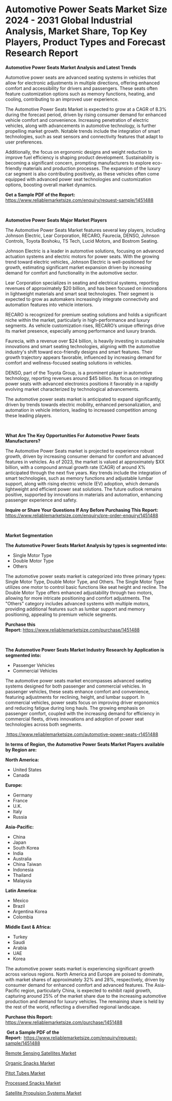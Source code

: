 <p><h1>Automotive Power Seats Market Size 2024 - 2031 Global Industrial Analysis, Market Share, Top Key Players, Product Types and Forecast Research Report</h1></p><p><strong>Automotive Power Seats Market Analysis and Latest Trends</strong></p>
<p><p>Automotive power seats are advanced seating systems in vehicles that allow for electronic adjustments in multiple directions, offering enhanced comfort and accessibility for drivers and passengers. These seats often feature customization options such as memory functions, heating, and cooling, contributing to an improved user experience.</p><p>The Automotive Power Seats Market is expected to grow at a CAGR of 8.3% during the forecast period, driven by rising consumer demand for enhanced vehicle comfort and convenience. Increasing penetration of electric vehicles, along with advancements in automotive technology, is further propelling market growth. Notable trends include the integration of smart technologies, such as seat sensors and connectivity features that adapt to user preferences.</p><p>Additionally, the focus on ergonomic designs and weight reduction to improve fuel efficiency is shaping product development. Sustainability is becoming a significant concern, prompting manufacturers to explore eco-friendly materials and production processes. The expansion of the luxury car segment is also contributing positively, as these vehicles often come equipped with advanced power seat technologies and customization options, boosting overall market dynamics.</p></p>
<p><strong>Get a Sample PDF of the Report:&nbsp;</strong> <a href="https://www.reliablemarketsize.com/enquiry/request-sample/1451488?utm_campaign=1293&utm_medium=2&utm_source=Github&utm_content=ia&utm_term=03102024&utm_id=automotive-power-seats">https://www.reliablemarketsize.com/enquiry/request-sample/1451488</a></p>
<p>&nbsp;</p>
<p><strong>Automotive Power Seats Major Market Players</strong></p>
<p><p>The Automotive Power Seats Market features several key players, including Johnson Electric, Lear Corporation, RECARO, Faurecia, DENSO, Johnson Controls, Toyota Boshoku, TS Tech, Lucid Motors, and Bostrom Seating. </p><p>Johnson Electric is a leader in automotive solutions, focusing on advanced actuation systems and electric motors for power seats. With the growing trend toward electric vehicles, Johnson Electric is well-positioned for growth, estimating significant market expansion driven by increasing demand for comfort and functionality in the automotive sector.</p><p>Lear Corporation specializes in seating and electrical systems, reporting revenues of approximately $20 billion, and has been focused on innovations in lightweight materials and smart seat technologies. Their segment is expected to grow as automakers increasingly integrate connectivity and automation features into vehicle interiors.</p><p>RECARO is recognized for premium seating solutions and holds a significant niche within the market, particularly in high-performance and luxury segments. As vehicle customization rises, RECARO’s unique offerings drive its market presence, especially among performance and luxury brands.</p><p>Faurecia, with a revenue over $24 billion, is heavily investing in sustainable innovations and smart seating technologies, aligning with the automotive industry's shift toward eco-friendly designs and smart features. Their growth trajectory appears favorable, influenced by increasing demand for comfort and wellness-focused seating solutions in vehicles.</p><p>DENSO, part of the Toyota Group, is a prominent player in automotive technology, reporting revenues around $45 billion. Its focus on integrating power seats with advanced electronics positions it favorably in a rapidly evolving market characterized by technological advancements.</p><p>The automotive power seats market is anticipated to expand significantly, driven by trends towards electric mobility, enhanced personalization, and automation in vehicle interiors, leading to increased competition among these leading players.</p></p>
<p>&nbsp;</p>
<p><strong>What Are The Key Opportunities For Automotive Power Seats Manufacturers?</strong></p>
<p><p>The Automotive Power Seats market is projected to experience robust growth, driven by increasing consumer demand for comfort and advanced features in vehicles. As of 2023, the market is valued at approximately $XX billion, with a compound annual growth rate (CAGR) of around X% anticipated through the next five years. Key trends include the integration of smart technologies, such as memory functions and adjustable lumbar support, along with rising electric vehicle (EV) adoption, which demands lightweight and efficient power seat solutions. The future outlook remains positive, supported by innovations in materials and automation, enhancing passenger experience and safety.</p></p>
<p><strong>Inquire or Share Your Questions If Any Before Purchasing This Report:</strong> <a href="https://www.reliablemarketsize.com/enquiry/pre-order-enquiry/1451488?utm_campaign=1293&utm_medium=2&utm_source=Github&utm_content=ia&utm_term=03102024&utm_id=automotive-power-seats">https://www.reliablemarketsize.com/enquiry/pre-order-enquiry/1451488</a></p>
<p>&nbsp;</p>
<p><strong>Market Segmentation</strong></p>
<p><strong>The Automotive Power Seats Market Analysis by types is segmented into:</strong></p>
<p><ul><li>Single Motor Type</li><li>Double Motor Type</li><li>Others</li></ul></p>
<p><p>The automotive power seats market is categorized into three primary types: Single Motor Type, Double Motor Type, and Others. The Single Motor Type utilizes one motor to control basic functions like seat height and recline. The Double Motor Type offers enhanced adjustability through two motors, allowing for more intricate positioning and comfort adjustments. The "Others" category includes advanced systems with multiple motors, providing additional features such as lumbar support and memory positioning, appealing to premium vehicle segments.</p></p>
<p><strong>Purchase this Report:&nbsp;</strong><a href="https://www.reliablemarketsize.com/purchase/1451488?utm_campaign=1293&utm_medium=2&utm_source=Github&utm_content=ia&utm_term=03102024&utm_id=automotive-power-seats">https://www.reliablemarketsize.com/purchase/1451488</a></p>
<p>&nbsp;</p>
<p><strong>The Automotive Power Seats Market Industry Research by Application is segmented into:</strong></p>
<p><ul><li>Passenger Vehicles</li><li>Commercial Vehicles</li></ul></p>
<p><p>The automotive power seats market encompasses advanced seating systems designed for both passenger and commercial vehicles. In passenger vehicles, these seats enhance comfort and convenience, featuring adjustments for reclining, height, and lumbar support. In commercial vehicles, power seats focus on improving driver ergonomics and reducing fatigue during long hauls. The growing emphasis on passenger comfort, coupled with the increasing demand for efficiency in commercial fleets, drives innovations and adoption of power seat technologies across both segments.</p></p>
<p><a href="https://www.reliablemarketsize.com/automotive-power-seats-r1451488?utm_campaign=1293&utm_medium=2&utm_source=Github&utm_content=ia&utm_term=03102024&utm_id=automotive-power-seats">&nbsp;https://www.reliablemarketsize.com/automotive-power-seats-r1451488</a></p>
<p><strong>In terms of Region, the Automotive Power Seats Market Players available by Region are:</strong></p>
<p>
    <p> <strong> North America: </strong>
        <ul>
            <li>United States</li>
            <li>Canada</li>
        </ul>
        </p> 
    <p> <strong> Europe: </strong>
        <ul>
            <li>Germany</li>
            <li>France</li>
            <li>U.K.</li>
            <li>Italy</li>
            <li>Russia</li>
        </ul>
        </p> 
    <p> <strong> Asia-Pacific: </strong>
        <ul>
            <li>China</li>
            <li>Japan</li>
            <li>South Korea</li>
            <li>India</li>
            <li>Australia</li>
            <li>China Taiwan</li>
            <li>Indonesia</li>
            <li>Thailand</li>
            <li>Malaysia</li>
        </ul>
        </p> 
    <p> <strong> Latin America: </strong>
        <ul>
            <li>Mexico</li>
            <li>Brazil</li>
            <li>Argentina Korea</li>
            <li>Colombia</li>
        </ul>
        </p> 
    <p> <strong> Middle East & Africa: </strong>
        <ul>
            <li>Turkey</li>
            <li>Saudi</li>
            <li>Arabia</li>
            <li>UAE</li>
            <li>Korea</li>
        </ul>
    </p>
    </p>
<p><p>The automotive power seats market is experiencing significant growth across various regions. North America and Europe are poised to dominate, with market shares of approximately 32% and 28%, respectively, driven by consumer demand for enhanced comfort and advanced features. The Asia-Pacific region, particularly China, is expected to exhibit rapid growth, capturing around 25% of the market share due to the increasing automotive production and demand for luxury vehicles. The remaining share is held by the rest of the world, reflecting a diversified regional landscape.</p></p>
<p><strong>Purchase this Report: </strong><a href="https://www.reliablemarketsize.com/purchase/1451488?utm_campaign=1293&utm_medium=2&utm_source=Github&utm_content=ia&utm_term=03102024&utm_id=automotive-power-seats">https://www.reliablemarketsize.com/purchase/1451488</a></p>
<p>&nbsp;<strong>Get a Sample PDF of the Report:&nbsp;&nbsp;</strong><a href="https://www.reliablemarketsize.com/enquiry/request-sample/1451488?utm_campaign=1293&utm_medium=2&utm_source=Github&utm_content=ia&utm_term=03102024&utm_id=automotive-power-seats">https://www.reliablemarketsize.com/enquiry/request-sample/1451488</a></p>
<p><strong></strong></p>
<p><p><a href="https://www.linkedin.com/pulse/global-remote-sensing-satellites-market-size-expected-reach-5t2uf?trackingId=UWMtKOBCSG27wOS4R0hyLA%3D%3D&utm_campaign=1293&utm_medium=2&utm_source=Github&utm_content=ia&utm_term=03102024&utm_id=automotive-power-seats">Remote Sensing Satellites Market</a></p><p><a href="https://www.linkedin.com/pulse/market-leaders-laggards-global-organic-snacks-trends-hrble?trackingId=e5VMGszEQEmqSMikGVZ90Q%3D%3D&utm_campaign=1293&utm_medium=2&utm_source=Github&utm_content=ia&utm_term=03102024&utm_id=automotive-power-seats">Organic Snacks Market</a></p><p><a href="https://www.linkedin.com/pulse/analyzing-pitot-tubes-market-dynamics-growth-drivers-forecasted-lfpzf?trackingId=FEGnbdMSRSuH8slmvhgu1w%3D%3D&utm_campaign=1293&utm_medium=2&utm_source=Github&utm_content=ia&utm_term=03102024&utm_id=automotive-power-seats">Pitot Tubes Market</a></p><p><a href="https://www.linkedin.com/pulse/processed-snacks-market-research-report-exploring-size-revenue-epmce?trackingId=efngSp6iRoSKIpsZdZ0hgg%3D%3D&utm_campaign=1293&utm_medium=2&utm_source=Github&utm_content=ia&utm_term=03102024&utm_id=automotive-power-seats">Processed Snacks Market</a></p><p><a href="https://www.linkedin.com/pulse/satellite-propulsion-systems-market-size-growth-trends-statistics-5nzdf?trackingId=dnH9z6SJQBSC3%2Bi9We7Fyg%3D%3D&utm_campaign=1293&utm_medium=2&utm_source=Github&utm_content=ia&utm_term=03102024&utm_id=automotive-power-seats">Satellite Propulsion Systems Market</a></p></p>